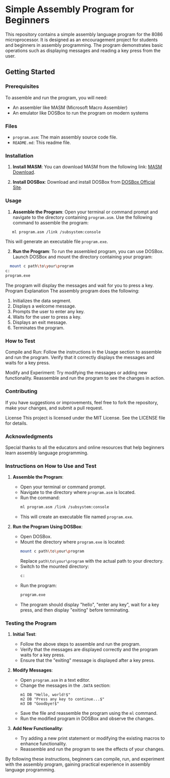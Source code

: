 # Simple Assembly Program for Beginners

This repository contains a simple assembly language program for the 8086 microprocessor. It is designed as an encouragement project for students and beginners in assembly programming. The program demonstrates basic operations such as displaying messages and reading a key press from the user.

## Getting Started

### Prerequisites

To assemble and run the program, you will need:

- An assembler like MASM (Microsoft Macro Assembler)
- An emulator like DOSBox to run the program on modern systems

### Files

- `program.asm`: The main assembly source code file.
- `README.md`: This readme file.

### Installation

1. **Install MASM**: You can download MASM from the following link: [MASM Download](https://www.masm32.com/).

2. **Install DOSBox**: Download and install DOSBox from [DOSBox Official Site](https://www.dosbox.com/).

### Usage

1. **Assemble the Program**:
   Open your terminal or command prompt and navigate to the directory containing `program.asm`. Use the following command to assemble the program:
```sh
   ml program.asm /link /subsystem:console
```

This will generate an executable file `program.exe`.

2. **Run the Program**:
To run the assembled program, you can use DOSBox. Launch DOSBox and mount the directory containing your program:
```sh
  mount c path\to\your\program
c:
program.exe
```
The program will display the messages and wait for you to press a key.
Program Explanation
The assembly program does the following:

1. Initializes the data segment.
2. Displays a welcome message.
3. Prompts the user to enter any key.
4. Waits for the user to press a key.
5. Displays an exit message.
6. Terminates the program.

   
### How to Test
Compile and Run: Follow the instructions in the Usage section to assemble and run the program. Verify that it correctly displays the messages and waits for a key press.

Modify and Experiment: Try modifying the messages or adding new functionality. Reassemble and run the program to see the changes in action.

### Contributing
If you have suggestions or improvements, feel free to fork the repository, make your changes, and submit a pull request.

License
This project is licensed under the MIT License. See the LICENSE file for details.

### Acknowledgments
Special thanks to all the educators and online resources that help beginners learn assembly language programming.

### Instructions on How to Use and Test

1. **Assemble the Program**:
   - Open your terminal or command prompt.
   - Navigate to the directory where `program.asm` is located.
   - Run the command:
     ```sh
     ml program.asm /link /subsystem:console
     ```
   - This will create an executable file named `program.exe`.

2. **Run the Program Using DOSBox**:
   - Open DOSBox.
   - Mount the directory where `program.exe` is located:
     ```sh
     mount c path\to\your\program
     ```
     Replace `path\to\your\program` with the actual path to your directory.
   - Switch to the mounted directory:
     ```sh
     c:
     ```
   - Run the program:
     ```sh
     program.exe
     ```
   - The program should display "hello", "enter any key", wait for a key press, and then display "exiting" before terminating.

### Testing the Program

1. **Initial Test**:
   - Follow the above steps to assemble and run the program.
   - Verify that the messages are displayed correctly and the program waits for a key press.
   - Ensure that the "exiting" message is displayed after a key press.

2. **Modify Messages**:
   - Open `program.asm` in a text editor.
   - Change the messages in the `.DATA` section:
     ```assembly
     m1 DB "Hello, world!$"
     m2 DB "Press any key to continue...$"
     m3 DB "Goodbye!$"
     ```
   - Save the file and reassemble the program using the `ml` command.
   - Run the modified program in DOSBox and observe the changes.

3. **Add New Functionality**:
   - Try adding a new print statement or modifying the existing macros to enhance functionality.
   - Reassemble and run the program to see the effects of your changes.

By following these instructions, beginners can compile, run, and experiment with the assembly program, gaining practical experience in assembly language programming.
